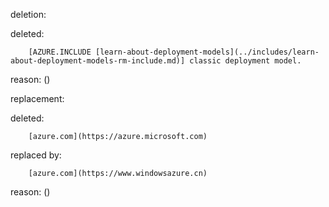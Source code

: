deletion:

deleted:

		[AZURE.INCLUDE [learn-about-deployment-models](../includes/learn-about-deployment-models-rm-include.md)] classic deployment model.

reason: ()

replacement:

deleted:

		[azure.com](https://azure.microsoft.com)

replaced by:

		[azure.com](https://www.windowsazure.cn)

reason: ()

